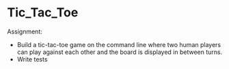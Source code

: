 # Tic_Tac_Toe
Assignment:
- Build a tic-tac-toe game on the command line where two human players can play against each other and the board is displayed in between turns.
- Write tests

